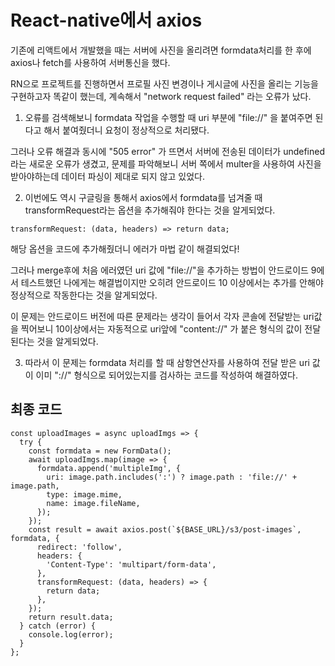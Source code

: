 # React-native에서 axios
기존에 리액트에서 개발했을 때는 서버에 사진을 올리려면 formdata처리를 한 후에 axios나 fetch를 사용하여 서버통신을 했다.

RN으로 프로젝트를 진행하면서 프로필 사진 변경이나 게시글에 사진을 올리는 기능을 구현하고자 똑같이 했는데, 계속해서 "network request failed" 라는 오류가 났다.

1. 오류를 검색해보니 formdata 작업을 수행할 때 uri 부분에 "file://" 을 붙여주면 된다고 해서 붙여줬더니 요청이 정상적으로 처리됐다.

그러나 오류 해결과 동시에 "505 error" 가 뜨면서 서버에 전송된 데이터가 undefined라는 새로운 오류가 생겼고, 문제를 파악해보니 서버 쪽에서 multer을 사용하여 사진을 받아야하는데 데이터 파싱이 제대로 되지 않고 있었다.

2. 이번에도 역시 구글링을 통해서 axios에서 formdata를 넘겨줄 때 transformRequest라는 옵션을 추가해줘야 한다는 것을 알게되었다.

```
transformRequest: (data, headers) => return data;
```

해당 옵션을 코드에 추가해줬더니 에러가 마법 같이 해결되었다!

그러나 merge후에 처음 에러였던 uri 값에 "file://"을 추가하는 방법이 안드로이드 9에서 테스트했던 나에게는 해결법이지만 오히려 안드로이드 10 이상에서는 추가를 안해야 정상적으로 작동한다는 것을 알게되었다.

이 문제는 안드로이드 버전에 따른 문제라는 생각이 들어서 각자 콘솔에 전달받는 uri값을 찍어보니 10이상에서는 자동적으로 uri앞에 "content://" 가 붙은 형식의 값이 전달된다는 것을 알게되었다.

3. 따라서 이 문제는 formdata 처리를 할 때 삼항연산자를 사용하여 전달 받은 uri 값이 이미 "://" 형식으로 되어있는지를 검사하는 코드를 작성하여 해결하였다.

## 최종 코드

```
const uploadImages = async uploadImgs => {
  try {
    const formdata = new FormData();
    await uploadImgs.map(image => {
      formdata.append('multipleImg', {
        uri: image.path.includes(':') ? image.path : 'file://' + image.path,
        type: image.mime,
        name: image.fileName,
      });
    });
    const result = await axios.post(`${BASE_URL}/s3/post-images`, formdata, {
      redirect: 'follow',
      headers: {
        'Content-Type': 'multipart/form-data',
      },
      transformRequest: (data, headers) => {
        return data;
      },
    });
    return result.data;
  } catch (error) {
    console.log(error);
  }
};
```
